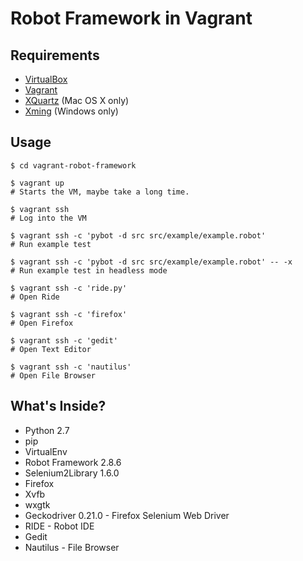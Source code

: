 # Robot Framework in Vagrant

## Requirements

 * [VirtualBox](https://www.virtualbox.org)
 * [Vagrant](https://www.vagrantup.com)
 * [XQuartz](http://xquartz.macosforge.org/) (Mac OS X only)
 * [Xming](http://www.straightrunning.com/XmingNotes/) (Windows only)

## Usage

``` console
$ cd vagrant-robot-framework

$ vagrant up
# Starts the VM, maybe take a long time.

$ vagrant ssh
# Log into the VM

$ vagrant ssh -c 'pybot -d src src/example/example.robot'
# Run example test

$ vagrant ssh -c 'pybot -d src src/example/example.robot' -- -x
# Run example test in headless mode

$ vagrant ssh -c 'ride.py'
# Open Ride

$ vagrant ssh -c 'firefox'
# Open Firefox

$ vagrant ssh -c 'gedit'
# Open Text Editor

$ vagrant ssh -c 'nautilus'
# Open File Browser

```

## What's Inside?

 * Python 2.7
 * pip
 * VirtualEnv
 * Robot Framework 2.8.6
 * Selenium2Library 1.6.0
 * Firefox
 * Xvfb
 * wxgtk
 * Geckodriver 0.21.0 - Firefox Selenium Web Driver
 * RIDE - Robot IDE
 * Gedit
 * Nautilus - File Browser


